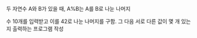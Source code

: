 <p>두 자연수 A와 B가 있을 때, A%B는 A를 B로 나눈 나머지
<p>수 10개를 입력받고 이를 42로 나눈 나머지를 구함. 그 다음 서로 다른 값이 몇 개 있는지 출력하는 프로그램 작성
